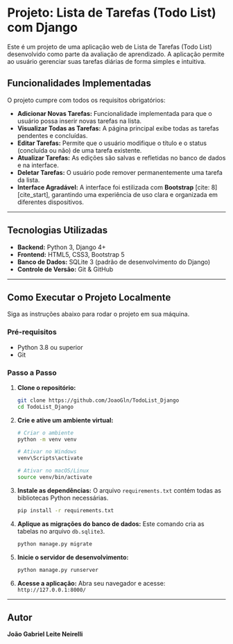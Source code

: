 # Projeto: Lista de Tarefas (Todo List) com Django

Este é um projeto de uma aplicação web de Lista de Tarefas (Todo List) desenvolvido como parte da avaliação de aprendizado. A aplicação permite ao usuário gerenciar suas tarefas diárias de forma simples e intuitiva.

## Funcionalidades Implementadas

O projeto cumpre com todos os requisitos obrigatórios:

* **Adicionar Novas Tarefas:** Funcionalidade implementada para que o usuário possa inserir novas tarefas na lista.
* **Visualizar Todas as Tarefas:** A página principal exibe todas as tarefas pendentes e concluídas.
* **Editar Tarefas:** Permite que o usuário modifique o título e o status (concluída ou não) de uma tarefa existente.
* **Atualizar Tarefas:** As edições são salvas e refletidas no banco de dados e na interface.
* **Deletar Tarefas:** O usuário pode remover permanentemente uma tarefa da lista.
* **Interface Agradável:** A interface foi estilizada com **Bootstrap** [cite: 8][cite_start], garantindo uma experiência de uso clara e organizada em diferentes dispositivos.

---

## Tecnologias Utilizadas

* **Backend:** Python 3, Django 4+
* **Frontend:** HTML5, CSS3, Bootstrap 5 
* **Banco de Dados:** SQLite 3 (padrão de desenvolvimento do Django)
* **Controle de Versão:** Git & GitHub

---

## Como Executar o Projeto Localmente

Siga as instruções abaixo para rodar o projeto em sua máquina.

### Pré-requisitos

* Python 3.8 ou superior
* Git

### Passo a Passo

1.  **Clone o repositório:**
    ```bash
    git clone https://github.com/JoaoGln/TodoList_Django
    cd TodoList_Django
    ```

2.  **Crie e ative um ambiente virtual:**
    ```bash
    # Criar o ambiente
    python -m venv venv

    # Ativar no Windows
    venv\Scripts\activate

    # Ativar no macOS/Linux
    source venv/bin/activate
    ```

3.  **Instale as dependências:**
    O arquivo `requirements.txt` contém todas as bibliotecas Python necessárias.
    ```bash
    pip install -r requirements.txt
    ```

4.  **Aplique as migrações do banco de dados:**
    Este comando cria as tabelas no arquivo `db.sqlite3`.
    ```bash
    python manage.py migrate
    ```

5.  **Inicie o servidor de desenvolvimento:**
    ```bash
    python manage.py runserver
    ```

6.  **Acesse a aplicação:**
    Abra seu navegador e acesse: `http://127.0.0.1:8000/`

---

## Autor

**João Gabriel Leite Neirelli**